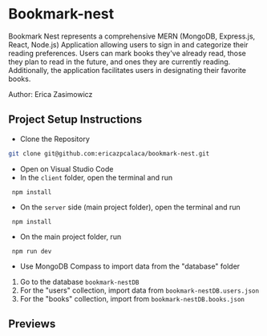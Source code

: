 # Bookmark-nest 

Bookmark Nest represents a comprehensive MERN (MongoDB, Express.js, React, Node.js) Application allowing users to sign in and categorize their reading preferences. Users can mark books they've already read, those they plan to read in the future, and ones they are currently reading. Additionally, the application facilitates users in designating their favorite books.

Author: Erica Zasimowicz 

## Project Setup Instructions 
* Clone the Repository

```bash
git clone git@github.com:ericazpcalaca/bookmark-nest.git
```
* Open on Visual Studio Code
* In the `client` folder, open the terminal and run
```
 npm install
```
* On the `server` side (main project folder), open the terminal and run 
```
 npm install
```
* On the main project folder, run 
```
 npm run dev
```
* Use MongoDB Compass to import data from the "database" folder
1. Go to the database `bookmark-nestDB`
2. For the "users" collection, import data from `bookmark-nestDB.users.json`
3. For the "books" collection, import from `bookmark-nestDB.books.json` 

## Previews
